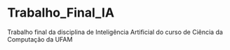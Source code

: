 # Trabalho_Final_IA
Trabalho final da disciplina de Inteligência Artificial do curso de Ciência da Computação da UFAM
